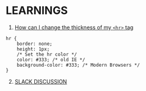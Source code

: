 # LEARNINGS

1. [How can I change the thickness of my `<hr>` tag](https://stackoverflow.com/questions/4151743/how-can-i-change-the-thickness-of-my-hr-tag)

```
hr {
    border: none;
    height: 1px;
    /* Set the hr color */
    color: #333; /* old IE */
    background-color: #333; /* Modern Browsers */
}
```
2. [SLACK DISCUSSION]()
